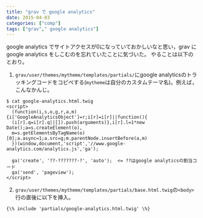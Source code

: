 ```yaml
---
title: "grav で google analytics"
date: 2015-04-03
categories: ["comp"]
tags: ["grav"," google analytics"]
---
```


google analytics でサイトアクセスが0になっていておかしいなと思い，grav に
google analytics をしこむのを忘れていたことに気づいた。
やることは以下のとおり。

<!--more-->
1. `grav/user/themes/mytheme/templates/partials/`にgoogle analyticsのトラッキングコードをコピペする(`mytheme`は自分のカスタムテーマ名)。例えば，こんなかんじ。
``` twig
$ cat google-analytics.html.twig
<script>
  (function(i,s,o,g,r,a,m){i['GoogleAnalyticsObject']=r;i[r]=i[r]||function(){
  (i[r].q=i[r].q||[]).push(arguments)},i[r].l=1*new Date();a=s.createElement(o),
  m=s.getElementsByTagName(o)[0];a.async=1;a.src=g;m.parentNode.insertBefore(a,m)
  })(window,document,'script','//www.google-analytics.com/analytics.js','ga');

  ga('create', '??-???????-?', 'auto');  <= ??はgoogle analyticsの割当コード
  ga('send', 'pageview');
</script>
```
2. `grav/user/themes/mytheme/templates/partials/base.html.twig`の`<body>`行の直後に以下を挿入。
``` twig
{\% include 'partials/google-analytics.html.twig' \%}
```
